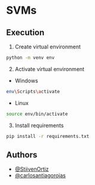 # SVMs


## Execution

1. Create virtual environment
```bash
python -m venv env
```

2. Activate virtual environment
- Windows
```bash
env\Scripts\activate
```
- Linux
```bash
source env/bin/activate
```

3. Install requirements
```bash
pip install -r requirements.txt
```

## Authors
- [@StiivenOrtiz](https://github.com/StiivenOrtiz)
- [@carlosantiagorojas](https://github.com/carlosantiagorojas)